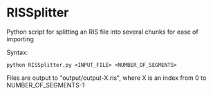 # RISSplitter
Python script for splitting an RIS file into several chunks for ease of importing

Syntax:
```console
python RISSplitter.py <INPUT_FILE> <NUMBER_OF_SEGMENTS>
```
Files are output to "output/output-X.ris", where X is an index from 0 to NUMBER_OF_SEGMENTS-1
